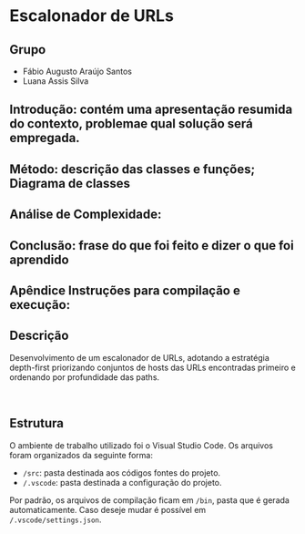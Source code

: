 # Escalonador de URLs

## Grupo
- Fábio Augusto Araújo Santos
- Luana Assis Silva

## Introdução: contém uma apresentação resumida do contexto, problemae qual solução será empregada.

## Método: descrição das classes e funções; Diagrama de classes

## Análise de Complexidade:

## Conclusão: frase do que foi feito e dizer o que foi aprendido

## Apêndice Instruções para compilação e execução:

## Descrição

Desenvolvimento de um escalonador de URLs, adotando a estratégia depth-first priorizando conjuntos de hosts das URLs encontradas primeiro e ordenando por profundidade das paths.

<br />

## Estrutura
O ambiente de trabalho utilizado foi o Visual Studio Code. Os arquivos foram organizados da seguinte forma:

- `/src`: pasta destinada aos códigos fontes do projeto.
- `/.vscode`: pasta destinada a configuração do projeto.

Por padrão, os arquivos de compilação ficam em `/bin`, pasta que é gerada automaticamente. Caso deseje mudar é possível em `/.vscode/settings.json`.

<br />

